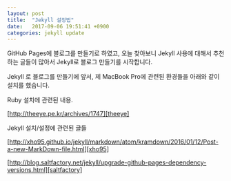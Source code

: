 ```yaml
---
layout: post
title:  "Jekyll 설정법"
date:   2017-09-06 19:51:41 +0900
categories: jekyll update
---
```

GitHub Pages에 블로그를 만들기로 하였고, 오늘 찾아보니 Jekyll 사용에 대해서 추천하는 글들이 많아서 Jekyll로 블로그 만들기를 시작합니다.

Jekyll 로 블로그를 만들기에 앞서, 제 MacBook Pro에 관련된 환경들을 아래와 같이 설치를 했습니다.

Ruby 설치에 관련된 내용.

[http://theeye.pe.kr/archives/1747][theeye]

Jekyll 설치/설정에 관련된 글들

[http://xho95.github.io/jekyll/markdown/atom/kramdown/2016/01/12/Post-a-new-MarkDown-file.html][xho95]

[http://blog.saltfactory.net/jekyll/upgrade-github-pages-dependency-versions.html][saltfactory]


[theeye]: http://theeye.pe.kr/archives/1747
[xho95]: http://xho95.github.io/jekyll/markdown/atom/kramdown/2016/01/12/Post-a-new-MarkDown-file.html
[saltfactory]: http://blog.saltfactory.net/jekyll/upgrade-github-pages-dependency-versions.html
